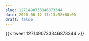 ```yaml
---
slug: 1271490733346873344
date: 2020-06-12 17:13:08+00:00
draft: false
---
```


{{< tweet 1271490733346873344 >}}
